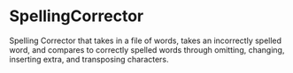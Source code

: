 # SpellingCorrector

Spelling Corrector that takes in a file of words, takes an incorrectly spelled word, and compares to correctly spelled words through omitting, changing, inserting extra, and transposing characters. 
